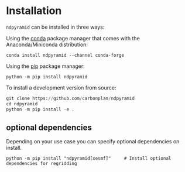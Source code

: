# Installation

`ndpyramid` can be installed in three ways:

Using the [conda](https://conda.io) package manager that comes with the Anaconda/Miniconda distribution:

```shell
conda install ndpyramid --channel conda-forge
```

Using the [pip](https://pypi.org/project/pip/) package manager:

```shell
python -m pip install ndpyramid
```

To install a development version from source:

```python
git clone https://github.com/carbonplan/ndpyramid
cd ndpyramid
python -m pip install -e .
```

## optional dependencies

Depending on your use case you can specify optional dependencies on install.

```
python -m pip install "ndpyramid[xesmf]"     # Install optional dependencies for regridding


```
